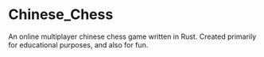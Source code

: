 # Chinese_Chess
An online multiplayer chinese chess game written in Rust. Created primarily for educational purposes, and also for fun.
